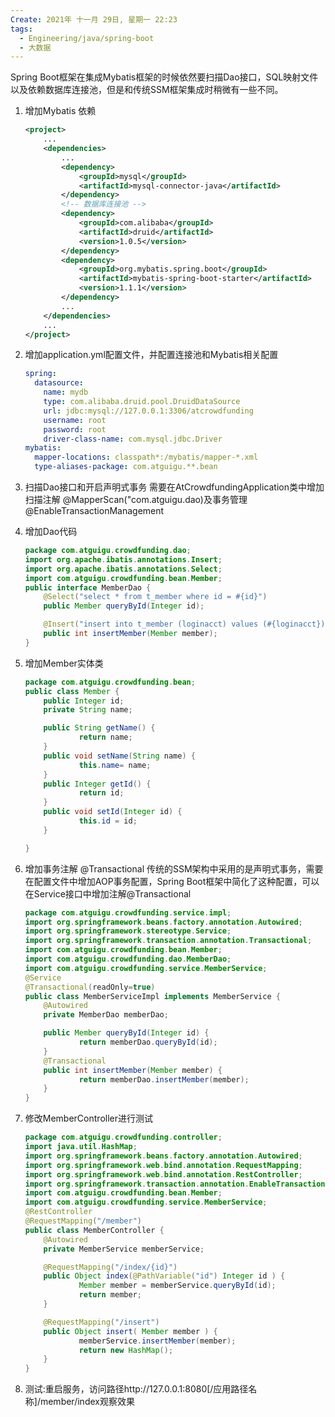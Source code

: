 ```yaml
---
Create: 2021年 十一月 29日, 星期一 22:23
tags: 
  - Engineering/java/spring-boot
  - 大数据
---
```

Spring Boot框架在集成Mybatis框架的时候依然要扫描Dao接口，SQL映射文件以及依赖数据库连接池，但是和传统SSM框架集成时稍微有一些不同。
1. 增加Mybatis 依赖
	```xml
	<project>
		...
		<dependencies>
			...
			<dependency>
				<groupId>mysql</groupId>
				<artifactId>mysql-connector-java</artifactId>
			</dependency>
			<!-- 数据库连接池 -->
			<dependency>
				<groupId>com.alibaba</groupId>
				<artifactId>druid</artifactId>
				<version>1.0.5</version>
			</dependency>
			<dependency>
				<groupId>org.mybatis.spring.boot</groupId>
				<artifactId>mybatis-spring-boot-starter</artifactId>
				<version>1.1.1</version>
			</dependency>
			...
		</dependencies>
		...
	</project>

	```
2. 增加application.yml配置文件，并配置连接池和Mybatis相关配置
	```yml
	spring: 
	  datasource:
		name: mydb
		type: com.alibaba.druid.pool.DruidDataSource
		url: jdbc:mysql://127.0.0.1:3306/atcrowdfunding
		username: root
		password: root
		driver-class-name: com.mysql.jdbc.Driver
	mybatis:   
	  mapper-locations: classpath*:/mybatis/mapper-*.xml
	  type-aliases-package: com.atguigu.**.bean
	
	```
3. 扫描Dao接口和开启声明式事务
	需要在AtCrowdfundingApplication类中增加扫描注解 
	@MapperScan("com.atguigu.dao)及事务管理@EnableTransactionManagement

4. 增加Dao代码
	```java
	package com.atguigu.crowdfunding.dao;
	import org.apache.ibatis.annotations.Insert;
	import org.apache.ibatis.annotations.Select;
	import com.atguigu.crowdfunding.bean.Member;
	public interface MemberDao {
		@Select("select * from t_member where id = #{id}")
		public Member queryById(Integer id);

		@Insert("insert into t_member (loginacct) values (#{loginacct})")
		public int insertMember(Member member);
	}

	```

5. 增加Member实体类
	```java
	package com.atguigu.crowdfunding.bean;
	public class Member {
		public Integer id;
		private String name;

		public String getName() {
				return name;
		}
		public void setName(String name) {
				this.name= name;
		}
		public Integer getId() {
				return id;
		}
		public void setId(Integer id) {
				this.id = id;
		}

	}

	
	```
6. 增加事务注解 @Transactional
	传统的SSM架构中采用的是声明式事务，需要在配置文件中增加AOP事务配置，Spring Boot框架中简化了这种配置，可以在Service接口中增加注解@Transactional 
	```java
	package com.atguigu.crowdfunding.service.impl;
	import org.springframework.beans.factory.annotation.Autowired;
	import org.springframework.stereotype.Service;
	import org.springframework.transaction.annotation.Transactional;
	import com.atguigu.crowdfunding.bean.Member;
	import com.atguigu.crowdfunding.dao.MemberDao;
	import com.atguigu.crowdfunding.service.MemberService;
	@Service
	@Transactional(readOnly=true)
	public class MemberServiceImpl implements MemberService {
		@Autowired
		private MemberDao memberDao;

		public Member queryById(Integer id) {
				return memberDao.queryById(id);
		}
		@Transactional
		public int insertMember(Member member) {
				return memberDao.insertMember(member);
		}
	}

	
	```

7. 修改MemberController进行测试
	```java
	package com.atguigu.crowdfunding.controller;
	import java.util.HashMap;
	import org.springframework.beans.factory.annotation.Autowired;
	import org.springframework.web.bind.annotation.RequestMapping;
	import org.springframework.web.bind.annotation.RestController;
	import org.springframework.transaction.annotation.EnableTransactionManagement;
	import com.atguigu.crowdfunding.bean.Member;
	import com.atguigu.crowdfunding.service.MemberService;
	@RestController
	@RequestMapping("/member")
	public class MemberController {
		@Autowired
		private MemberService memberService;

		@RequestMapping("/index/{id}")
		public Object index(@PathVariable("id") Integer id ) {
				Member member = memberService.queryById(id);
				return member;
		}

		@RequestMapping("/insert")
		public Object insert( Member member ) {
				memberService.insertMember(member);
				return new HashMap();
		}
	}

	```
	
8. 测试:重启服务，访问路径http://127.0.0.1:8080[/应用路径名称]/member/index观察效果
